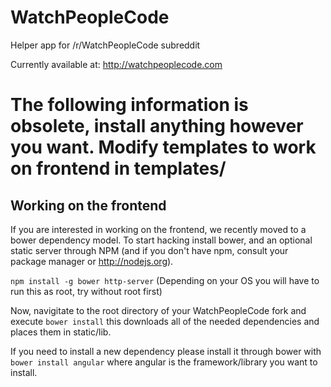 # WatchPeopleCode
Helper app for /r/WatchPeopleCode subreddit

Currently available at: http://watchpeoplecode.com

# The following information is obsolete, install anything however you want. Modify templates to work on frontend in templates/
## Working on the frontend
If you are interested in working on the frontend, we recently moved to a bower dependency model. To start hacking install bower, and an optional static server through NPM (and if you don't have npm, consult your package manager or http://nodejs.org).

```npm install -g bower http-server``` (Depending on your OS you will have to run this as root, try without root first)

Now, navigitate to the root directory of your WatchPeopleCode fork and execute ```bower install``` this downloads all of the needed dependencies and places them in static/lib.

If you need to install a new dependency please install it through bower with ```bower install angular``` where angular is the framework/library you want to install.

